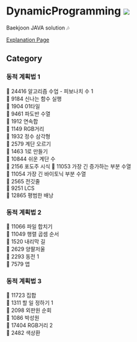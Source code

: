 # DynamicProgramming <img src = "https://img.shields.io/badge/JAVA-007396?style=for-the-badge&logo=java&logoColor=white">
Baekjoon JAVA solution :notes:

[Explanation Page](https://lunareclipse000.wordpress.com/category/%ed%94%84%eb%a1%9c%ea%b7%b8%eb%9e%98%eb%b0%8d-%ec%8a%a4%ed%84%b0%eb%94%94/%ec%9e%90%eb%a3%8c%ea%b5%ac%ec%a1%b0-%ec%8b%a4%ec%8a%b5/%eb%b0%b1%ec%a4%80/dynamic-programming/)

## Category

### 동적 계획법 1  
:black_square_button: 24416 알고리즘 수업 - 피보나치 수 1  
:black_square_button: 9184 신나는 함수 실행  
:black_square_button: 1904 01타일  
:black_square_button: 9461 파도반 수열  
:black_square_button: 1912 연속합  
:black_square_button: 1149 RGB거리  
:black_square_button: 1932 정수 삼각형  
:black_square_button: 2579 계단 오르기  
:black_square_button: 1463 1로 만들기  
:black_square_button: 10844 쉬운 계단 수  
:black_square_button: 2156  포도주 시식 
:black_square_button: 11053 가장 긴 증가하는 부분 수열  
:black_square_button: 11054 가장 긴 바이토닉 부분 수열  
:black_square_button: 2565 전깃줄  
:black_square_button: 9251 LCS  
:black_square_button: 12865 평범한 배낭  

### 동적 계획법 2  
:black_square_button: 11066 파일 합치기  
:black_square_button: 11049 행렬 곱셈 순서  
:black_square_button: 1520 내리막 길  
:black_square_button: 2629 양팔저울  
:black_square_button: 2293 동전 1  
:black_square_button: 7579 앱  

### 동적 계획법 3  
:black_square_button: 11723 집합  
:black_square_button: 1311 할 일 정하기 1  
:black_square_button: 2098 외판원 순회  
:black_square_button: 1086 박성원  
:black_square_button: 17404 RGB거리 2  
:black_square_button: 2482 색상환  